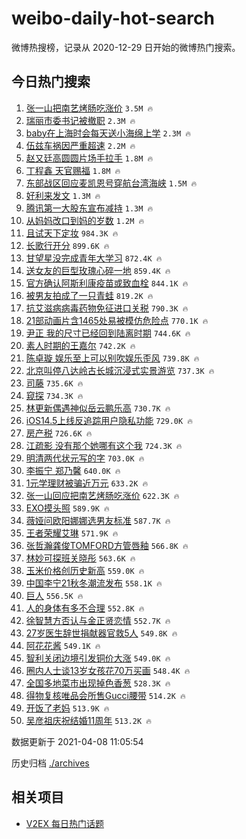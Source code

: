 # weibo-daily-hot-search

微博热搜榜，记录从 2020-12-29 日开始的微博热门搜索。

## 今日热门搜索

<!-- BEGIN -->

1. [张一山把南艺烤肠吃涨价](https://s.weibo.com/weibo?q=%E5%BC%A0%E4%B8%80%E5%B1%B1%E6%8A%8A%E5%8D%97%E8%89%BA%E7%83%A4%E8%82%A0%E5%90%83%E6%B6%A8%E4%BB%B7&Refer=top) `3.5M 🔥`
1. [瑞丽市委书记被撤职](https://s.weibo.com/weibo?q=%23%E7%91%9E%E4%B8%BD%E5%B8%82%E5%A7%94%E4%B9%A6%E8%AE%B0%E8%A2%AB%E6%92%A4%E8%81%8C%23&Refer=top) `2.3M 🔥`
1. [baby在上海时会每天送小海绵上学](https://s.weibo.com/weibo?q=%23baby%E5%9C%A8%E4%B8%8A%E6%B5%B7%E6%97%B6%E4%BC%9A%E6%AF%8F%E5%A4%A9%E9%80%81%E5%B0%8F%E6%B5%B7%E7%BB%B5%E4%B8%8A%E5%AD%A6%23&Refer=top) `2.3M 🔥`
1. [伍兹车祸因严重超速](https://s.weibo.com/weibo?q=%E4%BC%8D%E5%85%B9%E8%BD%A6%E7%A5%B8%E5%9B%A0%E4%B8%A5%E9%87%8D%E8%B6%85%E9%80%9F&Refer=top) `2.2M 🔥`
1. [赵又廷高圆圆片场手拉手](https://s.weibo.com/weibo?q=%23%E8%B5%B5%E5%8F%88%E5%BB%B7%E9%AB%98%E5%9C%86%E5%9C%86%E7%89%87%E5%9C%BA%E6%89%8B%E6%8B%89%E6%89%8B%23&Refer=top) `1.8M 🔥`
1. [丁程鑫 天官赐福](https://s.weibo.com/weibo?q=%E4%B8%81%E7%A8%8B%E9%91%AB%20%E5%A4%A9%E5%AE%98%E8%B5%90%E7%A6%8F&Refer=top) `1.8M 🔥`
1. [东部战区回应麦凯恩号穿航台湾海峡](https://s.weibo.com/weibo?q=%E4%B8%9C%E9%83%A8%E6%88%98%E5%8C%BA%E5%9B%9E%E5%BA%94%E9%BA%A6%E5%87%AF%E6%81%A9%E5%8F%B7%E7%A9%BF%E8%88%AA%E5%8F%B0%E6%B9%BE%E6%B5%B7%E5%B3%A1&Refer=top) `1.5M 🔥`
1. [好利来发文](https://s.weibo.com/weibo?q=%23%E5%A5%BD%E5%88%A9%E6%9D%A5%E5%8F%91%E6%96%87%23&Refer=top) `1.3M 🔥`
1. [腾讯第一大股东宣布减持](https://s.weibo.com/weibo?q=%E8%85%BE%E8%AE%AF%E7%AC%AC%E4%B8%80%E5%A4%A7%E8%82%A1%E4%B8%9C%E5%AE%A3%E5%B8%83%E5%87%8F%E6%8C%81&Refer=top) `1.3M 🔥`
1. [从妈妈改口到妈的岁数](https://s.weibo.com/weibo?q=%23%E4%BB%8E%E5%A6%88%E5%A6%88%E6%94%B9%E5%8F%A3%E5%88%B0%E5%A6%88%E7%9A%84%E5%B2%81%E6%95%B0%23&Refer=top) `1.2M 🔥`
1. [且试天下定妆](https://s.weibo.com/weibo?q=%E4%B8%94%E8%AF%95%E5%A4%A9%E4%B8%8B%E5%AE%9A%E5%A6%86&Refer=top) `984.3K 🔥`
1. [长歌行开分](https://s.weibo.com/weibo?q=%23%E9%95%BF%E6%AD%8C%E8%A1%8C%E5%BC%80%E5%88%86%23&Refer=top) `899.6K 🔥`
1. [甘望星没完成青年大学习](https://s.weibo.com/weibo?q=%23%E7%94%98%E6%9C%9B%E6%98%9F%E6%B2%A1%E5%AE%8C%E6%88%90%E9%9D%92%E5%B9%B4%E5%A4%A7%E5%AD%A6%E4%B9%A0%23&Refer=top) `872.4K 🔥`
1. [送女友的巨型玫瑰心碎一地](https://s.weibo.com/weibo?q=%23%E9%80%81%E5%A5%B3%E5%8F%8B%E7%9A%84%E5%B7%A8%E5%9E%8B%E7%8E%AB%E7%91%B0%E5%BF%83%E7%A2%8E%E4%B8%80%E5%9C%B0%23&Refer=top) `859.4K 🔥`
1. [官方确认阿斯利康疫苗或致血栓](https://s.weibo.com/weibo?q=%23%E5%AE%98%E6%96%B9%E7%A1%AE%E8%AE%A4%E9%98%BF%E6%96%AF%E5%88%A9%E5%BA%B7%E7%96%AB%E8%8B%97%E6%88%96%E8%87%B4%E8%A1%80%E6%A0%93%23&Refer=top) `844.1K 🔥`
1. [被男友拍成了一只青蛙](https://s.weibo.com/weibo?q=%23%E8%A2%AB%E7%94%B7%E5%8F%8B%E6%8B%8D%E6%88%90%E4%BA%86%E4%B8%80%E5%8F%AA%E9%9D%92%E8%9B%99%23&Refer=top) `819.2K 🔥`
1. [抗艾滋病病毒药物免征进口关税](https://s.weibo.com/weibo?q=%23%E6%8A%97%E8%89%BE%E6%BB%8B%E7%97%85%E7%97%85%E6%AF%92%E8%8D%AF%E7%89%A9%E5%85%8D%E5%BE%81%E8%BF%9B%E5%8F%A3%E5%85%B3%E7%A8%8E%23&Refer=top) `790.3K 🔥`
1. [21部动画片含1465处易被模仿危险点](https://s.weibo.com/weibo?q=%2321%E9%83%A8%E5%8A%A8%E7%94%BB%E7%89%87%E5%90%AB1465%E5%A4%84%E6%98%93%E8%A2%AB%E6%A8%A1%E4%BB%BF%E5%8D%B1%E9%99%A9%E7%82%B9%23&Refer=top) `770.1K 🔥`
1. [尹正 我的尺寸已经回到陆离时期](https://s.weibo.com/weibo?q=%E5%B0%B9%E6%AD%A3%20%E6%88%91%E7%9A%84%E5%B0%BA%E5%AF%B8%E5%B7%B2%E7%BB%8F%E5%9B%9E%E5%88%B0%E9%99%86%E7%A6%BB%E6%97%B6%E6%9C%9F&Refer=top) `744.6K 🔥`
1. [素人时期的王嘉尔](https://s.weibo.com/weibo?q=%23%E7%B4%A0%E4%BA%BA%E6%97%B6%E6%9C%9F%E7%9A%84%E7%8E%8B%E5%98%89%E5%B0%94%23&Refer=top) `742.2K 🔥`
1. [陈卓璇 娱乐至上可以别吹娱乐歪风](https://s.weibo.com/weibo?q=%E9%99%88%E5%8D%93%E7%92%87%20%E5%A8%B1%E4%B9%90%E8%87%B3%E4%B8%8A%E5%8F%AF%E4%BB%A5%E5%88%AB%E5%90%B9%E5%A8%B1%E4%B9%90%E6%AD%AA%E9%A3%8E&Refer=top) `739.8K 🔥`
1. [北京叫停八达岭古长城沉浸式实景游览](https://s.weibo.com/weibo?q=%23%E5%8C%97%E4%BA%AC%E5%8F%AB%E5%81%9C%E5%85%AB%E8%BE%BE%E5%B2%AD%E5%8F%A4%E9%95%BF%E5%9F%8E%E6%B2%89%E6%B5%B8%E5%BC%8F%E5%AE%9E%E6%99%AF%E6%B8%B8%E8%A7%88%23&Refer=top) `737.3K 🔥`
1. [司藤](https://s.weibo.com/weibo?q=%E5%8F%B8%E8%97%A4&Refer=top) `735.6K 🔥`
1. [窥探](https://s.weibo.com/weibo?q=%E7%AA%A5%E6%8E%A2&Refer=top) `734.3K 🔥`
1. [林更新偶遇神似岳云鹏乐高](https://s.weibo.com/weibo?q=%23%E6%9E%97%E6%9B%B4%E6%96%B0%E5%81%B6%E9%81%87%E7%A5%9E%E4%BC%BC%E5%B2%B3%E4%BA%91%E9%B9%8F%E4%B9%90%E9%AB%98%23&Refer=top) `730.7K 🔥`
1. [iOS14.5上线反追踪用户隐私功能](https://s.weibo.com/weibo?q=%23iOS14.5%E4%B8%8A%E7%BA%BF%E5%8F%8D%E8%BF%BD%E8%B8%AA%E7%94%A8%E6%88%B7%E9%9A%90%E7%A7%81%E5%8A%9F%E8%83%BD%23&Refer=top) `729.0K 🔥`
1. [房产税](https://s.weibo.com/weibo?q=%E6%88%BF%E4%BA%A7%E7%A8%8E&Refer=top) `726.6K 🔥`
1. [江疏影 没有那个她哪有这个我](https://s.weibo.com/weibo?q=%E6%B1%9F%E7%96%8F%E5%BD%B1%20%E6%B2%A1%E6%9C%89%E9%82%A3%E4%B8%AA%E5%A5%B9%E5%93%AA%E6%9C%89%E8%BF%99%E4%B8%AA%E6%88%91&Refer=top) `724.3K 🔥`
1. [明清两代状元写的字](https://s.weibo.com/weibo?q=%23%E6%98%8E%E6%B8%85%E4%B8%A4%E4%BB%A3%E7%8A%B6%E5%85%83%E5%86%99%E7%9A%84%E5%AD%97%23&Refer=top) `703.0K 🔥`
1. [李振宁 郑乃馨](https://s.weibo.com/weibo?q=%E6%9D%8E%E6%8C%AF%E5%AE%81%20%E9%83%91%E4%B9%83%E9%A6%A8&Refer=top) `640.0K 🔥`
1. [1元学理财被骗近万元](https://s.weibo.com/weibo?q=1%E5%85%83%E5%AD%A6%E7%90%86%E8%B4%A2%E8%A2%AB%E9%AA%97%E8%BF%91%E4%B8%87%E5%85%83&Refer=top) `633.2K 🔥`
1. [张一山回应把南艺烤肠吃涨价](https://s.weibo.com/weibo?q=%E5%BC%A0%E4%B8%80%E5%B1%B1%E5%9B%9E%E5%BA%94%E6%8A%8A%E5%8D%97%E8%89%BA%E7%83%A4%E8%82%A0%E5%90%83%E6%B6%A8%E4%BB%B7&Refer=top) `622.3K 🔥`
1. [EXO摸头照](https://s.weibo.com/weibo?q=EXO%E6%91%B8%E5%A4%B4%E7%85%A7&Refer=top) `589.9K 🔥`
1. [薇娅问欧阳娜娜选男友标准](https://s.weibo.com/weibo?q=%23%E8%96%87%E5%A8%85%E9%97%AE%E6%AC%A7%E9%98%B3%E5%A8%9C%E5%A8%9C%E9%80%89%E7%94%B7%E5%8F%8B%E6%A0%87%E5%87%86%23&Refer=top) `587.7K 🔥`
1. [王者荣耀艾琳](https://s.weibo.com/weibo?q=%E7%8E%8B%E8%80%85%E8%8D%A3%E8%80%80%E8%89%BE%E7%90%B3&Refer=top) `571.9K 🔥`
1. [张哲瀚龚俊TOMFORD方管唇釉](https://s.weibo.com/weibo?q=%23%E5%BC%A0%E5%93%B2%E7%80%9A%E9%BE%9A%E4%BF%8ATOMFORD%E6%96%B9%E7%AE%A1%E5%94%87%E9%87%89%23&Refer=top) `566.8K 🔥`
1. [林妙可探班关晓彤](https://s.weibo.com/weibo?q=%E6%9E%97%E5%A6%99%E5%8F%AF%E6%8E%A2%E7%8F%AD%E5%85%B3%E6%99%93%E5%BD%A4&Refer=top) `563.6K 🔥`
1. [玉米价格创历史新高](https://s.weibo.com/weibo?q=%23%E7%8E%89%E7%B1%B3%E4%BB%B7%E6%A0%BC%E5%88%9B%E5%8E%86%E5%8F%B2%E6%96%B0%E9%AB%98%23&Refer=top) `559.0K 🔥`
1. [中国李宁21秋冬潮流发布](https://s.weibo.com/weibo?q=%E4%B8%AD%E5%9B%BD%E6%9D%8E%E5%AE%8121%E7%A7%8B%E5%86%AC%E6%BD%AE%E6%B5%81%E5%8F%91%E5%B8%83&Refer=top) `558.1K 🔥`
1. [巨人](https://s.weibo.com/weibo?q=%E5%B7%A8%E4%BA%BA&Refer=top) `556.5K 🔥`
1. [人的身体有多不合理](https://s.weibo.com/weibo?q=%23%E4%BA%BA%E7%9A%84%E8%BA%AB%E4%BD%93%E6%9C%89%E5%A4%9A%E4%B8%8D%E5%90%88%E7%90%86%23&Refer=top) `552.8K 🔥`
1. [徐智慧方否认与金正贤恋情](https://s.weibo.com/weibo?q=%E5%BE%90%E6%99%BA%E6%85%A7%E6%96%B9%E5%90%A6%E8%AE%A4%E4%B8%8E%E9%87%91%E6%AD%A3%E8%B4%A4%E6%81%8B%E6%83%85&Refer=top) `552.7K 🔥`
1. [27岁医生辞世捐献器官救5人](https://s.weibo.com/weibo?q=%2327%E5%B2%81%E5%8C%BB%E7%94%9F%E8%BE%9E%E4%B8%96%E6%8D%90%E7%8C%AE%E5%99%A8%E5%AE%98%E6%95%915%E4%BA%BA%23&Refer=top) `549.8K 🔥`
1. [阿花花酱](https://s.weibo.com/weibo?q=%E9%98%BF%E8%8A%B1%E8%8A%B1%E9%85%B1&Refer=top) `549.1K 🔥`
1. [智利关闭边境引发铜价大涨](https://s.weibo.com/weibo?q=%23%E6%99%BA%E5%88%A9%E5%85%B3%E9%97%AD%E8%BE%B9%E5%A2%83%E5%BC%95%E5%8F%91%E9%93%9C%E4%BB%B7%E5%A4%A7%E6%B6%A8%23&Refer=top) `549.0K 🔥`
1. [圈内人士谈13岁女孩花70万买画](https://s.weibo.com/weibo?q=%E5%9C%88%E5%86%85%E4%BA%BA%E5%A3%AB%E8%B0%8813%E5%B2%81%E5%A5%B3%E5%AD%A9%E8%8A%B170%E4%B8%87%E4%B9%B0%E7%94%BB&Refer=top) `548.4K 🔥`
1. [全国多地菜市出现掉色香葱](https://s.weibo.com/weibo?q=%23%E5%85%A8%E5%9B%BD%E5%A4%9A%E5%9C%B0%E8%8F%9C%E5%B8%82%E5%87%BA%E7%8E%B0%E6%8E%89%E8%89%B2%E9%A6%99%E8%91%B1%23&Refer=top) `528.3K 🔥`
1. [得物复核唯品会所售Gucci腰带](https://s.weibo.com/weibo?q=%23%E5%BE%97%E7%89%A9%E5%A4%8D%E6%A0%B8%E5%94%AF%E5%93%81%E4%BC%9A%E6%89%80%E5%94%AEGucci%E8%85%B0%E5%B8%A6%23&Refer=top) `514.2K 🔥`
1. [开饭了老妈](https://s.weibo.com/weibo?q=%23%E5%BC%80%E9%A5%AD%E4%BA%86%E8%80%81%E5%A6%88%23&Refer=top) `513.9K 🔥`
1. [吴彦祖庆祝结婚11周年](https://s.weibo.com/weibo?q=%E5%90%B4%E5%BD%A6%E7%A5%96%E5%BA%86%E7%A5%9D%E7%BB%93%E5%A9%9A11%E5%91%A8%E5%B9%B4&Refer=top) `513.2K 🔥`

数据更新于 2021-04-08 11:05:54

<!-- END -->

历史归档 [./archives](./archives)

## 相关项目

- [V2EX 每日热门话题](https://github.com/boojack/v2ex-daily-hot-topic)
